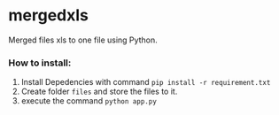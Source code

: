 # mergedxls
Merged files xls to one file using Python.

### How to install:
1. Install Depedencies with command `pip install -r requirement.txt`
2. Create folder `files` and store the files to it.
3. execute the command `python app.py`